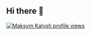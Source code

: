 ## Hi there 👋

[![Maksym Kalysh profile views](https://u8views.com/api/v1/github/profiles/40358448/views/day-week-month-total-count.svg)](https://u8views.com/github/503292)
<!--
**503292/503292** is a ✨ _special_ ✨ repository because its `README.md` (this file) appears on your GitHub profile.

Here are some ideas to get you started:

- 🔭 I’m currently working on ...
- 🌱 I’m currently learning ...
- 👯 I’m looking to collaborate on ...
- 🤔 I’m looking for help with ...
- 💬 Ask me about ...
- 📫 How to reach me: ...
- 😄 Pronouns: ...
- ⚡ Fun fact: ...
-->
